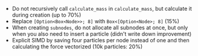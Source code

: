 - Do not recursively call `calculate_mass` in `calculate_mass`, but calculate it during creation (up to 70%)
- Replace `[Option<Box<Node>>; 8]` with `Box<[Option<Node>; 8]` (15%)
- When creating `subnodes`, do not allocate all subnodes at once, but only when you also need to insert a particle (didn't write down improvement)
- Explicit SIMD by saving four particles per node instead of one and then calculating the force vectorized (10k particles: 20%)
